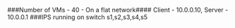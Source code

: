 ###Number of VMs - 40 - On a flat network####
Client - 10.0.0.10, Server - 10.0.0.1
###IPS running on switch s1,s2,s3,s4,s5

